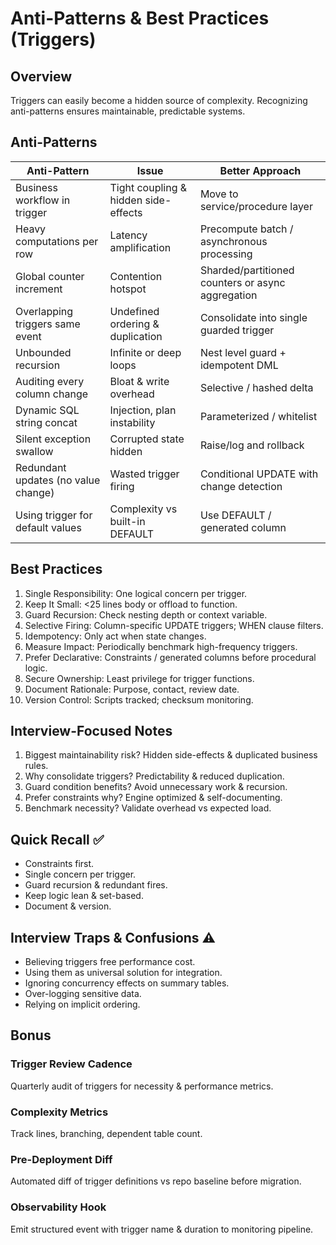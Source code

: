 # Anti-Patterns & Best Practices (Triggers)

## Overview
Triggers can easily become a hidden source of complexity. Recognizing anti-patterns ensures maintainable, predictable systems.

## Anti-Patterns
| Anti-Pattern | Issue | Better Approach |
|--------------|-------|-----------------|
| Business workflow in trigger | Tight coupling & hidden side-effects | Move to service/procedure layer |
| Heavy computations per row | Latency amplification | Precompute batch / asynchronous processing |
| Global counter increment | Contention hotspot | Sharded/partitioned counters or async aggregation |
| Overlapping triggers same event | Undefined ordering & duplication | Consolidate into single guarded trigger |
| Unbounded recursion | Infinite or deep loops | Nest level guard + idempotent DML |
| Auditing every column change | Bloat & write overhead | Selective / hashed delta | 
| Dynamic SQL string concat | Injection, plan instability | Parameterized / whitelist |
| Silent exception swallow | Corrupted state hidden | Raise/log and rollback |
| Redundant updates (no value change) | Wasted trigger firing | Conditional UPDATE with change detection |
| Using trigger for default values | Complexity vs built-in DEFAULT | Use DEFAULT / generated column |

## Best Practices
1. Single Responsibility: One logical concern per trigger.
2. Keep It Small: <25 lines body or offload to function.
3. Guard Recursion: Check nesting depth or context variable.
4. Selective Firing: Column-specific UPDATE triggers; WHEN clause filters.
5. Idempotency: Only act when state changes.
6. Measure Impact: Periodically benchmark high-frequency triggers.
7. Prefer Declarative: Constraints / generated columns before procedural logic.
8. Secure Ownership: Least privilege for trigger functions.
9. Document Rationale: Purpose, contact, review date.
10. Version Control: Scripts tracked; checksum monitoring.

## Interview-Focused Notes
1. Biggest maintainability risk? Hidden side-effects & duplicated business rules.
2. Why consolidate triggers? Predictability & reduced duplication.
3. Guard condition benefits? Avoid unnecessary work & recursion.
4. Prefer constraints why? Engine optimized & self-documenting.
5. Benchmark necessity? Validate overhead vs expected load.

## Quick Recall ✅
- Constraints first.
- Single concern per trigger.
- Guard recursion & redundant fires.
- Keep logic lean & set-based.
- Document & version.

## Interview Traps & Confusions ⚠️
- Believing triggers free performance cost.
- Using them as universal solution for integration.
- Ignoring concurrency effects on summary tables.
- Over-logging sensitive data.
- Relying on implicit ordering.

## Bonus
### Trigger Review Cadence
Quarterly audit of triggers for necessity & performance metrics.

### Complexity Metrics
Track lines, branching, dependent table count.

### Pre-Deployment Diff
Automated diff of trigger definitions vs repo baseline before migration.

### Observability Hook
Emit structured event with trigger name & duration to monitoring pipeline.
